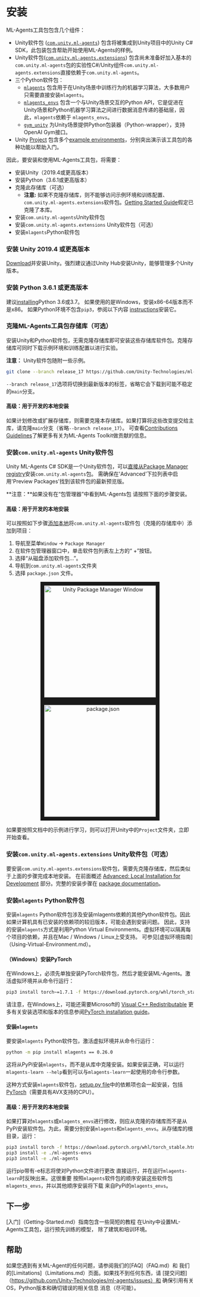 # 安装

ML-Agents工具包包含几个组件：

- Unity软件包 ([`com.unity.ml-agents`](../com.unity.ml-agents/)) 包含将被集成到Unity项目中的Unity C# SDK，此包装包含帮助开始使用ML-Agents的样例。
- Unity软件包([`com.unity.ml-agents.extensions`](../com.unity.ml-agents.extensions/)) 包含尚未准备好加入基本的`com.unity.ml-agents`包的实验性C#/Unity组件`com.unity.ml-agents.extensions`直接依赖于`com.unity.ml-agents`。
- 三个Python软件包：
  - [`mlagents`](../ml-agents/) 包含用于在Unity场景中训练行为的机器学习算法，大多数用户只需要直接安装`mlagents`。
  - [`mlagents_envs`](../ml-agents-envs/) 包含一个与Unity场景交互的Python API，它是促进在Unity场景和Python机器学习算法之间进行数据消息传递的基础层，因此，`mlagents`依赖于 `mlagents_envs`。
  - [`gym_unity`](../gym-unity/) 为Unity场景提供Python包装器（Python-wrapper），支持OpenAI Gym接口。
- Unity [Project](../Project/) 包含多个[example environments](Learning-Environment-Examples.md)，分别突出演示该工具包的各种功能以帮助入门。

因此，要安装和使用ML-Agents工具包，将需要：
- 安装Unity（2019.4或更高版本）
- 安装Python（3.6.1或更高版本）
- 克隆此存储库（可选）
  - __注意:__ 如果不克隆存储库，则不能够访问示例环境和训练配置、`com.unity.ml-agents.extensions`软件包。[Getting Started Guide](Getting-Started.md)假定已克隆了本库。
- 安装`com.unity.ml-agents`Unity软件包
- 安装`com.unity.ml-agents.extensions` Unity软件包（可选）
- 安装`mlagents`Python软件包

### 安装 **Unity 2019.4** 或更高版本

[Download](https://unity3d.com/get-unity/download)并安装Unity。强烈建议通过Unity Hub安装Unity，能够管理多个Unity版本。

### 安装 **Python 3.6.1** 或更高版本

建议[installing](https://www.python.org/downloads/)Python 3.6或3.7。
如果使用的是Windows，安装x86-64版本而不是x86。
如果Python环境不包含`pip3`，参阅以下内容
[instructions](https://packaging.python.org/guides/installing-using-linux-tools/#installing-pip-setuptools-wheel-with-linux-package-managers)安装它。

### 克隆ML-Agents工具包存储库（可选）

安装Unity和Python软件包，无需克隆存储库即可安装这些存储库软件包。克隆存储库可同时下载示例环境和训练配置以进行实验。

**注意：** Unity软件包随附一些示例。

```sh
git clone --branch release_17 https://github.com/Unity-Technologies/ml-agents.git
```

`--branch release_17`选项将切换到最新版本的标签，省略它会下载到可能不稳定的`main`分支。

#### 高级：用于开发的本地安装

如果计划修改或扩展存储库，则需要克隆本存储库。如果打算将这些改变提交给主库，请克隆`main`分支（省略`--branch release_17`）。
可查看[Contributions Guidelines](../com.unity.ml-agents/CONTRIBUTING.md)了解更多有关为ML-Agents Toolkit做贡献的信息。

### 安装`com.unity.ml-agents` Unity软件包

Unity ML-Agents C# SDK是一个Unity软件包，可以[直接从Package Manager registry](https://docs.unity3d.com/Manual/upm-ui-install.html)安装`com.unity.ml-agents`包。
需确保在'Advanced'下拉列表中启用'Preview Packages'找到该软件包的最新预览版。

**注意：**如果没有在“包管理器”中看到ML-Agents包
请按照下面的步骤安装。

#### 高级：用于开发的本地安装

可以按照如下步骤[添加本地](https://docs.unity3d.com/Manual/upm-ui-local.html)将`com.unity.ml-agents`软件包（克隆的存储库中）添加到项目：

1. 导航至菜单`Window` -> `Package Manager`
1. 在软件包管理器窗口中，单击软件包列表左上方的“ +”按钮。
1. 选择“从磁盘添加软件包...”。
1. 导航到`com.unity.ml-agents`文件夹
1. 选择 `package.json` 文件。

<p align="center">
  <img src="images/unity_package_manager_window.png"
       alt="Unity Package Manager Window"
       height="300"
       border="10" />
  <img src="images/unity_package_json.png"
     alt="package.json"
     height="300"
     border="10" />
</p>

如果要按照文档中的示例进行学习，则可以打开Unity中的`Project`文件夹，立即开始查看。

### 安装`com.unity.ml-agents.extensions` Unity软件包（可选）

要安装`com.unity.ml-agents.extensions`软件包，需要先克隆存储库，然后类似于上面的步骤完成本地安装。
在前面概述
[Advanced: Local Installation for Development](#高级用于开发的本地安装-1)
部分。完整的安装步骤在
[package documentation](../com.unity.ml-agents.extensions/Documentation~/com.unity.ml-agents.extensions.md#installation)。

### 安装`mlagents` Python软件包

安装`mlagents` Python软件包涉及安装mlagents依赖的其他Python软件包。因此如果计算机具有已安装的依赖项的较旧版本，可能会遇到安装问题。
因此，支持的安装`mlagents`方式是利用Python Virtual Environments。虚拟环境可以隔离每个项目的依赖，并且在Mac / Windows / Linux上受支持。
可参见[虚拟环境指南]（Using-Virtual-Environment.md）。

#### （Windows）安装PyTorch

在Windows上，必须先单独安装PyTorch软件包，然后才能安装ML-Agents。激活虚拟环境并从命令行运行：

```sh
pip3 install torch~=1.7.1 -f https://download.pytorch.org/whl/torch_stable.html
```

请注意，在Windows上，可能还需要Microsoft的
[Visual C++ Redistributable](https://support.microsoft.com/en-us/help/2977003/the-latest-supported-visual-c-downloads)
更多有关安装选项和版本的信息参阅[PyTorch installation guide](https://pytorch.org/get-started/locally/)。

#### 安装`mlagents`

要安装`mlagents` Python软件包，激活虚拟环境并从命令行运行：

```sh
python -m pip install mlagents == 0.26.0
```

这将从PyPi安装`mlagents`，而不是从库中克隆安装。如果安装正确，可以运行`mlagents-learn --help`看到可以与`mlagents-learn`一起使用的命令行参数。

这种方式安装`mlagents`软件包，[setup.py file](../ml-agents/setup.py)中的依赖项也会一起安装，包括[PyTorch](Background-PyTorch.md)（需要具有AVX支持的CPU）。

#### 高级：用于开发的本地安装

如果打算对`mlagents`或`mlagents_envs`进行修改，则应从克隆的存储库而不是从PyPi安装软件包。为此，需要分别安装`mlagents`和`mlagents_envs`。从存储库的根目录，运行：

```sh
pip3 install torch -f https://download.pytorch.org/whl/torch_stable.html
pip3 install -e ./ml-agents-envs
pip3 install -e ./ml-agents
```

运行pip带有-e标志将使对Python文件进行更改
直接运行，并在运行`mlagents-learn`时反映出来。这很重要
按照`mlagents`软件包的顺序安装这些软件包
`mlagents_envs`，并以其他顺序安装将下载
来自PyPi的`mlagents_envs`。

## 下一步

[入门]（Getting-Started.md）指南包含一些简短的教程
在Unity中设置ML-Agents工具包，运行预先训练的模型，
除了建筑和培训环境。

## 帮助

如果您遇到有关ML-Agent的任何问题，请参阅我们的[FAQ]（FAQ.md）和
我们的[Limitations]（Limitations.md）页面。如果找不到任何东西，请
[提交问题]（https://github.com/Unity-Technologies/ml-agents/issues）和
确保引用有关OS，Python版本和确切错误的相关信息
消息（尽可能）。 
